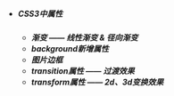 - ##### CSS3中属性

  - ***渐变 —— 线性渐变 & 径向渐变***
  - ***background新增属性***
  - ***图片边框***
  - ***transition属性  —— 过渡效果***
  - ***transform属性 —— 2d、3d变换效果***